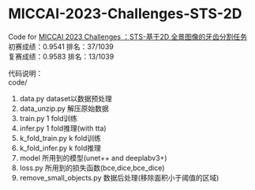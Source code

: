 # MICCAI-2023-Challenges-STS-2D
Code for [MICCAI 2023 Challenges ：STS-基于2D 全景图像的牙齿分割任务](https://tianchi.aliyun.com/competition/entrance/532086/introduction?spm=a2c22.12281925.0.0.6c757137vqp2w7)      
初赛成绩：0.9541  排名：37/1039      
复赛成绩：0.9583  排名：13/1039

代码说明：      
code/
1. data.py  dataset以数据预处理
2. data_unzip.py  解压原始数据
3. train.py  1 fold训练
4. infer.py  1 fold推理(with tta)
5. k_fold_train.py  k fold训练
6. k_fold_infer.py  k fold推理
7. model  所用到的模型(unet++ and deeplabv3+)
8. loss.py  所用到的损失函数(bce,dice,bce_dice)
9. remove_small_objects.py  数据后处理(移除面积小于阈值的区域)   
